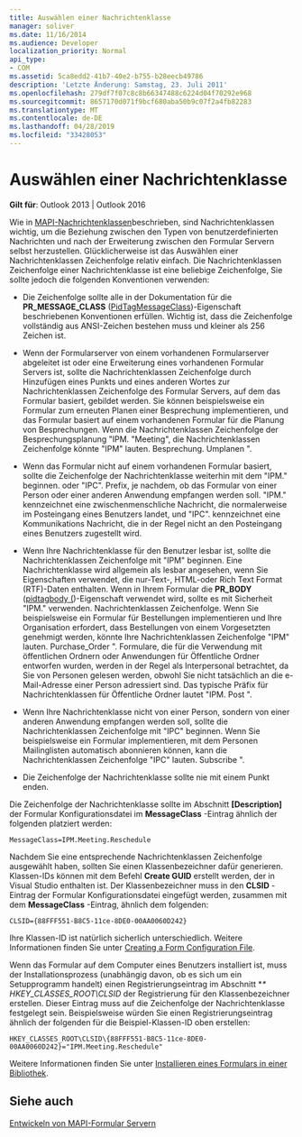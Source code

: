 ```yaml
---
title: Auswählen einer Nachrichtenklasse
manager: soliver
ms.date: 11/16/2014
ms.audience: Developer
localization_priority: Normal
api_type:
- COM
ms.assetid: 5ca8edd2-41b7-40e2-b755-b28eecb49786
description: 'Letzte Änderung: Samstag, 23. Juli 2011'
ms.openlocfilehash: 279df7f07c8c8b66347488c6224d04f70292e968
ms.sourcegitcommit: 8657170d071f9bcf680aba50b9c07f2a4fb82283
ms.translationtype: MT
ms.contentlocale: de-DE
ms.lasthandoff: 04/28/2019
ms.locfileid: "33428053"
---
```

# <a name="choosing-a-message-class"></a>Auswählen einer Nachrichtenklasse

  
  
**Gilt für**: Outlook 2013 | Outlook 2016 
  
Wie in [MAPI-Nachrichtenklassen](mapi-message-classes.md)beschrieben, sind Nachrichtenklassen wichtig, um die Beziehung zwischen den Typen von benutzerdefinierten Nachrichten und nach der Erweiterung zwischen den Formular Servern selbst herzustellen. Glücklicherweise ist das Auswählen einer Nachrichtenklassen Zeichenfolge relativ einfach. Die Nachrichtenklassen Zeichenfolge einer Nachrichtenklasse ist eine beliebige Zeichenfolge, Sie sollte jedoch die folgenden Konventionen verwenden:
  
- Die Zeichenfolge sollte alle in der Dokumentation für die **PR_MESSAGE_CLASS** ([PidTagMessageClass](pidtagmessageclass-canonical-property.md))-Eigenschaft beschriebenen Konventionen erfüllen. Wichtig ist, dass die Zeichenfolge vollständig aus ANSI-Zeichen bestehen muss und kleiner als 256 Zeichen ist.
    
- Wenn der Formularserver von einem vorhandenen Formularserver abgeleitet ist oder eine Erweiterung eines vorhandenen Formular Servers ist, sollte die Nachrichtenklassen Zeichenfolge durch Hinzufügen eines Punkts und eines anderen Wortes zur Nachrichtenklassen Zeichenfolge des Formular Servers, auf dem das Formular basiert, gebildet werden. Sie können beispielsweise ein Formular zum erneuten Planen einer Besprechung implementieren, und das Formular basiert auf einem vorhandenen Formular für die Planung von Besprechungen. Wenn die Nachrichtenklassen Zeichenfolge der Besprechungsplanung "IPM. "Meeting", die Nachrichtenklassen Zeichenfolge könnte "IPM" lauten. Besprechung. Umplanen ".
    
- Wenn das Formular nicht auf einem vorhandenen Formular basiert, sollte die Zeichenfolge der Nachrichtenklasse weiterhin mit dem "IPM." beginnen. oder "IPC". Prefix, je nachdem, ob das Formular von einer Person oder einer anderen Anwendung empfangen werden soll. "IPM." kennzeichnet eine zwischenmenschliche Nachricht, die normalerweise im Posteingang eines Benutzers landet, und "IPC". kennzeichnet eine Kommunikations Nachricht, die in der Regel nicht an den Posteingang eines Benutzers zugestellt wird.
    
- Wenn Ihre Nachrichtenklasse für den Benutzer lesbar ist, sollte die Nachrichtenklassen Zeichenfolge mit "IPM" beginnen. Eine Nachrichtenklasse wird allgemein als lesbar angesehen, wenn Sie Eigenschaften verwendet, die nur-Text-, HTML-oder Rich Text Format (RTF)-Daten enthalten. Wenn in Ihrem Formular die **PR_BODY** ([pidtagbody (](pidtagbody-canonical-property.md))-Eigenschaft verwendet wird, sollte es mit Sicherheit "IPM." verwenden. Nachrichtenklassen Zeichenfolge. Wenn Sie beispielsweise ein Formular für Bestellungen implementieren und Ihre Organisation erfordert, dass Bestellungen von einem Vorgesetzten genehmigt werden, könnte Ihre Nachrichtenklassen Zeichenfolge "IPM" lauten. Purchase_Order ". Formulare, die für die Verwendung mit öffentlichen Ordnern oder Anwendungen für Öffentliche Ordner entworfen wurden, werden in der Regel als Interpersonal betrachtet, da Sie von Personen gelesen werden, obwohl Sie nicht tatsächlich an die e-Mail-Adresse einer Person adressiert sind. Das typische Präfix für Nachrichtenklassen für Öffentliche Ordner lautet "IPM. Post ". 
    
- Wenn Ihre Nachrichtenklasse nicht von einer Person, sondern von einer anderen Anwendung empfangen werden soll, sollte die Nachrichtenklassen Zeichenfolge mit "IPC" beginnen. Wenn Sie beispielsweise ein Formular implementieren, mit dem Personen Mailinglisten automatisch abonnieren können, kann die Nachrichtenklassen Zeichenfolge "IPC" lauten. Subscribe ".
    
- Die Zeichenfolge der Nachrichtenklasse sollte nie mit einem Punkt enden.
    
Die Zeichenfolge der Nachrichtenklasse sollte im Abschnitt **[Description]** der Formular Konfigurationsdatei im **MessageClass** -Eintrag ähnlich der folgenden platziert werden: 
  
 `MessageClass=IPM.Meeting.Reschedule`
  
Nachdem Sie eine entsprechende Nachrichtenklassen Zeichenfolge ausgewählt haben, sollten Sie einen Klassenbezeichner dafür generieren. Klassen-IDs können mit dem Befehl **Create GUID** erstellt werden, der in Visual Studio enthalten ist. Der Klassenbezeichner muss in den **CLSID** -Eintrag der Formular Konfigurationsdatei eingefügt werden, zusammen mit dem **MessageClass** -Eintrag, ähnlich dem folgenden: 
  
 `CLSID={88FFF551-B8C5-11ce-8DE0-00AA0060D242}`
  
Ihre Klassen-ID ist natürlich sicherlich unterschiedlich. Weitere Informationen finden Sie unter [Creating a Form Configuration File](creating-a-form-configuration-file.md).
  
Wenn das Formular auf dem Computer eines Benutzers installiert ist, muss der Installationsprozess (unabhängig davon, ob es sich um ein Setupprogramm handelt) einen Registrierungseintrag im Abschnitt **\* HKEY_CLASSES_ROOT\CLSID* der Registrierung für den Klassenbezeichner erstellen. Dieser Eintrag muss auf die Zeichenfolge der Nachrichtenklasse festgelegt sein. Beispielsweise würden Sie einen Registrierungseintrag ähnlich der folgenden für die Beispiel-Klassen-ID oben erstellen: 
  
 `HKEY_CLASSES_ROOT\CLSID\{88FFF551-B8C5-11ce-8DE0-00AA0060D242}="IPM.Meeting.Reschedule"`
  
Weitere Informationen finden Sie unter [Installieren eines Formulars in einer Bibliothek](installing-a-form-into-a-library.md).
  
## <a name="see-also"></a>Siehe auch



[Entwickeln von MAPI-Formular Servern](developing-mapi-form-servers.md)

